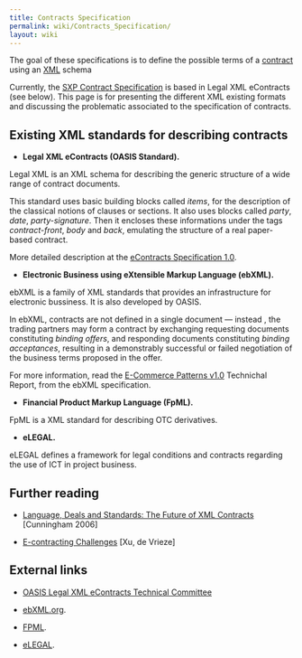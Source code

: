 ```yaml
---
title: Contracts Specification
permalink: wiki/Contracts_Specification/
layout: wiki
---
```


The goal of these specifications is to define the possible terms of a
[contract](/wiki/Contracts "wikilink") using an [XML](XML "wikilink") schema

Currently, the [SXP Contract Specification](/wiki/SXP_Contract "wikilink") is
based in Legal XML eContracts (see below). This page is for presenting
the different XML existing formats and discussing the problematic
associated to the specification of contracts.

Existing XML standards for describing contracts
-----------------------------------------------

-   **Legal XML eContracts (OASIS Standard).**

Legal XML is an XML schema for describing the generic structure of a
wide range of contract documents.

This standard uses basic building blocks called *items*, for the
description of the classical notions of clauses or sections. It also
uses blocks called *party*, *date*, *party-signature*. Then it encloses
these informations under the tags *contract-front*, *body* and *back*,
emulating the structure of a real paper-based contract.

More detailed description at the [eContracts Specification
1.0](http://docs.oasis-open.org/legalxml-econtracts/CS01/legalxml-econtracts-specification-1.0.pdf).

-   **Electronic Business using eXtensible Markup Language (ebXML).**

ebXML is a family of XML standards that provides an infrastructure for
electronic bussiness. It is also developed by OASIS.

In ebXML, contracts are not defined in a single document — instead , the
trading partners may form a contract by exchanging requesting documents
constituting *binding offers*, and responding documents constituting
*binding acceptances*, resulting in a demonstrably successful or failed
negotiation of the business terms proposed in the offer.

For more information, read the [E-Commerce Patterns
v1.0](http://ebxml.org/specs/bpPATT.pdf) Technichal Report, from the
ebXML specification.

-   **Financial Product Markup Language (FpML).**

FpML is a XML standard for describing OTC derivatives.

-   **eLEGAL.**

eLEGAL defines a framework for legal conditions and contracts regarding
the use of ICT in project business.

Further reading
---------------

-   [Language, Deals and Standards: The Future of XML
    Contracts](http://lawdigitalcommons.bc.edu/cgi/viewcontent.cgi?article=1139&context=lsfp)
    \[Cunningham 2006\]

<!-- -->

-   [E-contracting
    Challenges](http://www.adaptivity.nl/articles/E-contracting.pdf)
    \[Xu, de Vrieze\]

External links
--------------

-   [OASIS Legal XML eContracts Technical
    Committee](https://www.oasis-open.org/committees/tc_home.php?wg_abbrev=legalxml-econtracts)

<!-- -->

-   [ebXML.org](http://www.ebxml.org).

<!-- -->

-   [FPML](http://www.fpml.org).

<!-- -->

-   [eLEGAL](http://cic.vtt.fi/projects/elegal/public.html).

